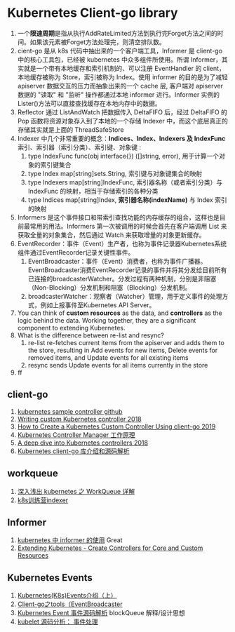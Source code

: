 # Kubernetes Client-go library

1. 一个**限速周期**是指从执行AddRateLimited方法到执行完Forget方法之间的时间。如果该元素被Forget方法处理完，则清空排队数。
2. cient-go 是从 k8s 代码中抽出来的一个客户端工具，Informer 是 client-go 中的核心工具包，已经被 kubernetes 中众多组件所使用。所谓 Informer，其实就是一个带有本地缓存和索引机制的、可以注册 EventHandler 的 client，本地缓存被称为 Store，索引被称为 Index。使用 informer 的目的是为了减轻 apiserver 数据交互的压力而抽象出来的一个 cache 层, 客户端对 apiserver 数据的 "读取" 和 "监听" 操作都通过本地 informer 进行。Informer 实例的Lister()方法可以直接查找缓存在本地内存中的数据。
3. Reflector 通过 ListAndWatch 把数据传入 DeltaFIFO 后，经过 DeltaFIFO 的 Pop 函数将资源对象存入到了本地的一个存储 Indexer 中，而这个底层真正的存储其实就是上面的 ThreadSafeStore
4. Indexer 中几个非常重要的概念：**Indices、Index、Indexers 及 IndexFunc** 索引、索引器（索引分类）、索引键、对象键 :
    1.  type IndexFunc func(obj interface{}) ([]string, error),  用于计算一个对象的索引键集合
    2.  type Index map[string]sets.String, 索引键与对象键集合的映射
    3.  type Indexers map[string]IndexFunc, 索引器名称（或者索引分类）与 IndexFunc 的映射，相当于存储索引的各种分类
    4.  type Indices map[string]Index,   **索引器名称(indexName)** 与 Index 索引的映射
5. Informers 是这个事件接口和带索引查找功能的内存缓存的组合，这样也是目前最常用的用法。Informers 第一次被调用的时候会首先在客户端调用 List 来获取全量的对象集合，然后通过 Watch 来获取增量的对象更新缓存。
6. EventRecorder：事件（Event）生产者，也称为事件记录器Kubernetes系统组件通过EventRecorder记录关键性事件。
    1.  EventBroadcaster：事件（Event）消费者，也称为事件广播器。EventBroadcaster消费EventRecorder记录的事件并将其分发给目前所有已连接的broadcasterWatcher。分发过程有两种机制，分别是非阻塞（Non-Blocking）分发机制和阻塞（Blocking）分发机制。
    2.  broadcasterWatcher：观察者（Watcher）管理，用于定义事件的处理方式，例如上报事件至Kubernetes API Server。
7. You can think of **custom resources** as the data, and **controllers** as the logic behind the data. Working together, they are a significant component to extending Kubernetes.
8. What is the difference between re-list and resync?
   1. re-list re-fetches current items from the apiserver and adds them to the store, 
      resulting in Add events for new items, Delete events for removed items, and Update
      events for all existing items
   2. resync sends Update events for all items currently in the store
9. ff



## client-go
1. [kubernetes sample controller github](https://github.com/kubernetes/sample-controller)
2. [Writing custom Kubernetes controller 2018](https://medium.com/@cloudark/kubernetes-custom-controllers-b6c7d0668fdf)
3. [How to Create a Kubernetes Custom Controller Using client-go 2019](https://itnext.io/how-to-create-a-kubernetes-custom-controller-using-client-go-f36a7a7536cc)
4. [Kubernetes Controller Manager 工作原理](https://juejin.im/post/6844904021271003150)
5. [A deep dive into Kubernetes controllers 2018](https://engineering.bitnami.com/articles/a-deep-dive-into-kubernetes-controllers.html)
6. [Kubernetes client-go 库介绍和源码解析](https://github.com/opsnull/kubernetes-dev-docs/tree/master/client-go)

## workqueue
1. [深入浅出 kubernetes 之 WorkQueue 详解](https://xie.infoq.cn/article/63258ead84821bc3e276de1f7)
2. [k8s训练营indexer](https://www.qikqiak.com/k8strain/k8s-code/client-go/indexer/)


## Informer
1. [kubernetes 中 informer 的使用](https://cloud.tencent.com/developer/article/1553566) Great
2. [Extending Kubernetes - Create Controllers for Core and Custom Resources](https://trstringer.com/extending-k8s-custom-controllers/)


## Kubernetes Events
1. [Kubernetes(K8s)Events介绍（上）](https://www.kubernetes.org.cn/1031.html)
2. [Client-go之tools（EventBroadcaster](https://blog.csdn.net/weixin_45413603/article/details/108204904)
3. [Kubernetes Event 事件源码解析](http://www.penguincj.com/post/cloud/k8s/201908-k8s-event/)  blockQueue 解释/设计思想
4. [kubelet 源码分析： 事件处理](https://cizixs.com/2017/06/22/kubelet-source-code-analysis-part4-event/)